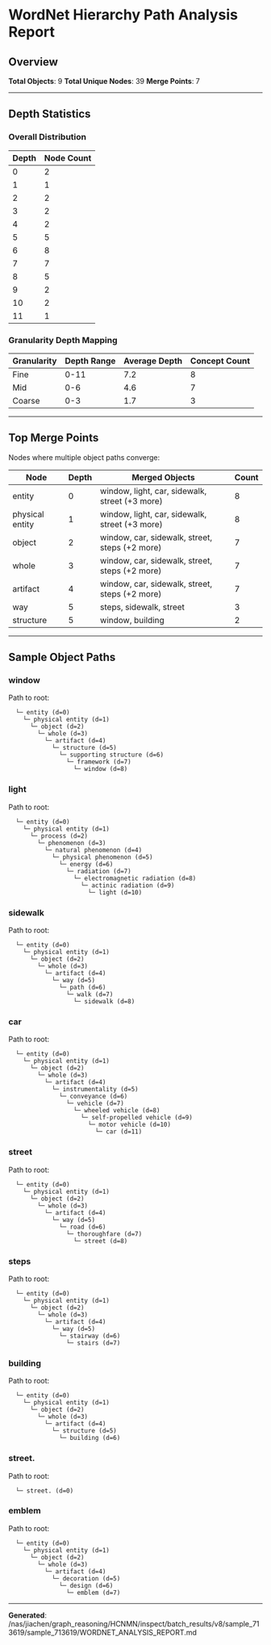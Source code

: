 # WordNet Hierarchy Path Analysis Report

## Overview

**Total Objects**: 9
**Total Unique Nodes**: 39
**Merge Points**: 7

---

## Depth Statistics

### Overall Distribution

| Depth | Node Count |
|-------|------------|
| 0 | 2 |
| 1 | 1 |
| 2 | 2 |
| 3 | 2 |
| 4 | 2 |
| 5 | 5 |
| 6 | 8 |
| 7 | 7 |
| 8 | 5 |
| 9 | 2 |
| 10 | 2 |
| 11 | 1 |

### Granularity Depth Mapping


| Granularity | Depth Range | Average Depth | Concept Count |
|-------------|-------------|---------------|---------------|
| Fine | 0-11 | 7.2 | 8 |
| Mid | 0-6 | 4.6 | 7 |
| Coarse | 0-3 | 1.7 | 3 |

---

## Top Merge Points

Nodes where multiple object paths converge:

| Node | Depth | Merged Objects | Count |
|------|-------|----------------|-------|
| entity | 0 | window, light, car, sidewalk, street (+3 more) | 8 |
| physical entity | 1 | window, light, car, sidewalk, street (+3 more) | 8 |
| object | 2 | window, car, sidewalk, street, steps (+2 more) | 7 |
| whole | 3 | window, car, sidewalk, street, steps (+2 more) | 7 |
| artifact | 4 | window, car, sidewalk, street, steps (+2 more) | 7 |
| way | 5 | steps, sidewalk, street | 3 |
| structure | 5 | window, building | 2 |

---

## Sample Object Paths


### window

Path to root:
```
  └─ entity (d=0)
    └─ physical entity (d=1)
      └─ object (d=2)
        └─ whole (d=3)
          └─ artifact (d=4)
            └─ structure (d=5)
              └─ supporting structure (d=6)
                └─ framework (d=7)
                  └─ window (d=8)
```

### light

Path to root:
```
  └─ entity (d=0)
    └─ physical entity (d=1)
      └─ process (d=2)
        └─ phenomenon (d=3)
          └─ natural phenomenon (d=4)
            └─ physical phenomenon (d=5)
              └─ energy (d=6)
                └─ radiation (d=7)
                  └─ electromagnetic radiation (d=8)
                    └─ actinic radiation (d=9)
                      └─ light (d=10)
```

### sidewalk

Path to root:
```
  └─ entity (d=0)
    └─ physical entity (d=1)
      └─ object (d=2)
        └─ whole (d=3)
          └─ artifact (d=4)
            └─ way (d=5)
              └─ path (d=6)
                └─ walk (d=7)
                  └─ sidewalk (d=8)
```

### car

Path to root:
```
  └─ entity (d=0)
    └─ physical entity (d=1)
      └─ object (d=2)
        └─ whole (d=3)
          └─ artifact (d=4)
            └─ instrumentality (d=5)
              └─ conveyance (d=6)
                └─ vehicle (d=7)
                  └─ wheeled vehicle (d=8)
                    └─ self-propelled vehicle (d=9)
                      └─ motor vehicle (d=10)
                        └─ car (d=11)
```

### street

Path to root:
```
  └─ entity (d=0)
    └─ physical entity (d=1)
      └─ object (d=2)
        └─ whole (d=3)
          └─ artifact (d=4)
            └─ way (d=5)
              └─ road (d=6)
                └─ thoroughfare (d=7)
                  └─ street (d=8)
```

### steps

Path to root:
```
  └─ entity (d=0)
    └─ physical entity (d=1)
      └─ object (d=2)
        └─ whole (d=3)
          └─ artifact (d=4)
            └─ way (d=5)
              └─ stairway (d=6)
                └─ stairs (d=7)
```

### building

Path to root:
```
  └─ entity (d=0)
    └─ physical entity (d=1)
      └─ object (d=2)
        └─ whole (d=3)
          └─ artifact (d=4)
            └─ structure (d=5)
              └─ building (d=6)
```

### street.

Path to root:
```
  └─ street. (d=0)
```

### emblem

Path to root:
```
  └─ entity (d=0)
    └─ physical entity (d=1)
      └─ object (d=2)
        └─ whole (d=3)
          └─ artifact (d=4)
            └─ decoration (d=5)
              └─ design (d=6)
                └─ emblem (d=7)
```

---

**Generated**: /nas/jiachen/graph_reasoning/HCNMN/inspect/batch_results/v8/sample_713619/sample_713619/WORDNET_ANALYSIS_REPORT.md
